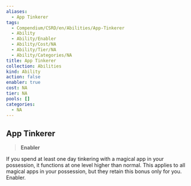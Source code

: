 ```yaml
---
aliases:
  - App Tinkerer
tags:
  - Compendium/CSRD/en/Abilities/App-Tinkerer
  - Ability
  - Ability/Enabler
  - Ability/Cost/NA
  - Ability/Tier/NA
  - Ability/Categories/NA
title: App Tinkerer
collection: Abilities
kind: Ability
action: false
enabler: true
cost: NA
tier: NA
pools: []
categories:
  - NA
---
```

## App Tinkerer  
>**Enabler**
  
If you spend at least one day tinkering with a magical app in your possession, it functions at one level higher than normal. This applies to all magical apps in your possession, but they retain this bonus only for you. Enabler.

